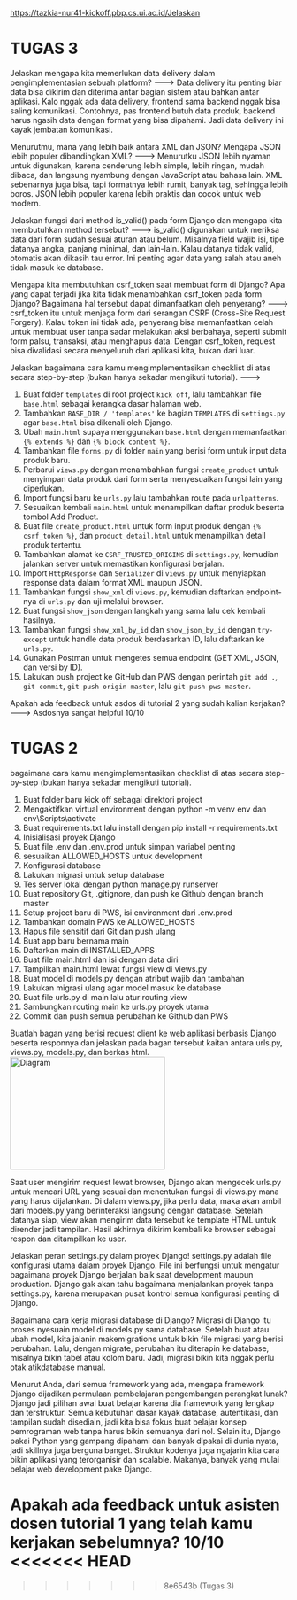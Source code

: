 https://tazkia-nur41-kickoff.pbp.cs.ui.ac.id/Jelaskan 

TUGAS 3
=======
 Jelaskan mengapa kita memerlukan data delivery dalam pengimplementasian sebuah platform?
 ---> Data delivery itu penting biar data bisa dikirim dan diterima antar bagian sistem atau bahkan antar aplikasi. Kalo nggak ada data delivery, frontend sama backend nggak bisa saling komunikasi. Contohnya, pas frontend butuh data produk, backend harus ngasih data dengan format yang bisa dipahami. Jadi data delivery ini kayak jembatan komunikasi.

 Menurutmu, mana yang lebih baik antara XML dan JSON? Mengapa JSON lebih populer dibandingkan XML?
 ---> Menurutku JSON lebih nyaman untuk digunakan, karena cenderung lebih simple, lebih ringan, mudah dibaca, dan langsung nyambung dengan JavaScript atau bahasa lain. XML sebenarnya juga bisa, tapi formatnya lebih rumit, banyak tag, sehingga lebih boros. JSON lebih populer karena lebih praktis dan cocok untuk web modern.

Jelaskan fungsi dari method is_valid() pada form Django dan mengapa kita membutuhkan method tersebut?
---> is_valid() digunakan untuk meriksa data dari form sudah sesuai aturan atau belum. Misalnya field wajib isi, tipe datanya angka, panjang minimal, dan lain-lain. Kalau datanya tidak valid, otomatis akan dikasih tau error. Ini penting agar data yang salah atau aneh tidak masuk ke database.

Mengapa kita membutuhkan csrf_token saat membuat form di Django? Apa yang dapat terjadi jika kita tidak menambahkan csrf_token pada form Django? Bagaimana hal tersebut dapat dimanfaatkan oleh penyerang?
---> csrf_token itu untuk menjaga form dari serangan CSRF (Cross-Site Request Forgery). Kalau token ini tidak ada, penyerang bisa memanfaatkan celah untuk membuat user tanpa sadar melakukan aksi berbahaya, seperti submit form palsu, transaksi, atau menghapus data. Dengan csrf_token, request bisa divalidasi secara menyeluruh dari aplikasi kita, bukan dari luar.

Jelaskan bagaimana cara kamu mengimplementasikan checklist di atas secara step-by-step (bukan hanya sekadar mengikuti tutorial).
--->
1. Buat folder `templates` di root project `kick off`, lalu tambahkan file `base.html` sebagai kerangka dasar halaman web.
2. Tambahkan `BASE_DIR / 'templates'` ke bagian `TEMPLATES` di `settings.py` agar `base.html` bisa dikenali oleh Django.
3. Ubah `main.html` supaya menggunakan `base.html` dengan memanfaatkan `{% extends %}` dan `{% block content %}`.
4. Tambahkan file `forms.py` di folder `main` yang berisi form untuk input data produk baru.
5. Perbarui `views.py` dengan menambahkan fungsi `create_product` untuk menyimpan data produk dari form serta menyesuaikan fungsi lain yang diperlukan.
6. Import fungsi baru ke `urls.py` lalu tambahkan route pada `urlpatterns`.
7. Sesuaikan kembali `main.html` untuk menampilkan daftar produk beserta tombol Add Product.
8. Buat file `create_product.html` untuk form input produk dengan `{% csrf_token %}`, dan `product_detail.html` untuk menampilkan detail produk tertentu.
9. Tambahkan alamat ke `CSRF_TRUSTED_ORIGINS` di `settings.py`, kemudian jalankan server untuk memastikan konfigurasi berjalan.
10. Import `HttpResponse` dan `Serializer` di `views.py` untuk menyiapkan response data dalam format XML maupun JSON.
11. Tambahkan fungsi `show_xml` di `views.py`, kemudian daftarkan endpoint-nya di `urls.py` dan uji melalui browser.
12. Buat fungsi `show_json` dengan langkah yang sama lalu cek kembali hasilnya.
13. Tambahkan fungsi `show_xml_by_id` dan `show_json_by_id` dengan `try-except` untuk handle data produk berdasarkan ID, lalu daftarkan ke `urls.py`.
14. Gunakan Postman untuk mengetes semua endpoint (GET XML, JSON, dan versi by ID).
15. Lakukan push project ke GitHub dan PWS dengan perintah `git add .`, `git commit`, `git push origin master`, lalu `git push pws master`.

Apakah ada feedback untuk asdos di tutorial 2 yang sudah kalian kerjakan?
---> Asdosnya sangat helpful 10/10

TUGAS 2
=======
bagaimana cara kamu mengimplementasikan checklist di atas secara step-by-step (bukan hanya sekadar mengikuti tutorial).
1. Buat folder baru kick off sebagai direktori project
2. Mengaktifkan virtual environment dengan python -m venv env dan env\Scripts\activate
3. Buat requirements.txt lalu install dengan pip install -r requirements.txt
4. Inisialisasi proyek Django
5. Buat file .env dan .env.prod untuk simpan variabel penting
6. sesuaikan ALLOWED_HOSTS untuk development
7. Konfigurasi database
8. Lakukan migrasi untuk setup database
9. Tes server lokal dengan python manage.py runserver
10. Buat repository Git, .gitignore, dan push ke Github dengan branch master
11. Setup project baru di PWS, isi environment dari .env.prod
12. Tambahkan domain PWS ke ALLOWED_HOSTS
13. Hapus file sensitif dari Git dan push ulang
14. Buat app baru bernama main
15. Daftarkan main di INSTALLED_APPS
16. Buat file main.html dan isi dengan data diri
17. Tampilkan main.html lewat fungsi view di views.py
18. Buat model di models.py dengan atribut wajib dan tambahan
19. Lakukan migrasi ulang agar model masuk ke database
20. Buat file urls.py di main lalu atur routing view
21. Sambungkan routing main ke urls.py proyek utama
22. Commit dan push semua perubahan ke Github dan PWS

Buatlah bagan yang berisi request client ke web aplikasi berbasis Django beserta responnya dan jelaskan pada bagan tersebut kaitan antara urls.py, views.py, models.py, dan berkas html.
<img width="280" height="204" alt="Diagram" src="https://github.com/user-attachments/assets/74328fb9-55c6-4fc0-9976-9aa483501fcf" />

Saat user mengirim request lewat browser, Django akan mengecek urls.py untuk mencari URL yang sesuai dan menentukan fungsi di views.py mana yang harus dijalankan. Di dalam views.py, jika perlu data, maka akan ambil dari models.py yang berinteraksi langsung dengan database. Setelah datanya siap, view akan mengirim data tersebut ke template HTML untuk dirender jadi tampilan. Hasil akhirnya dikirim kembali ke browser sebagai respon dan ditampilkan ke user.

Jelaskan peran settings.py dalam proyek Django!
settings.py adalah file konfigurasi utama dalam proyek Django. File ini berfungsi untuk mengatur bagaimana proyek Django berjalan baik saat development maupun production. Django gak akan tahu bagaimana menjalankan proyek tanpa settings.py, karena merupakan pusat kontrol semua konfigurasi penting di Django.

Bagaimana cara kerja migrasi database di Django?
Migrasi di Django itu proses nyesuain model di models.py sama database. Setelah buat atau ubah model, kita jalanin makemigrations untuk bikin file migrasi yang berisi perubahan. Lalu, dengan migrate, perubahan itu diterapin ke database, misalnya bikin tabel atau kolom baru. Jadi, migrasi bikin kita nggak perlu otak atikdatabase manual.

Menurut Anda, dari semua framework yang ada, mengapa framework Django dijadikan permulaan pembelajaran pengembangan perangkat lunak?
Django jadi pilihan awal buat belajar karena dia framework yang lengkap dan terstruktur. Semua kebutuhan dasar kayak database, autentikasi, dan tampilan sudah disediain, jadi kita bisa fokus buat belajar konsep pemrograman web tanpa harus bikin semuanya dari nol. Selain itu, Django pakai Python yang gampang dipahami dan banyak dipakai di dunia nyata, jadi skillnya juga berguna banget. Struktur kodenya juga ngajarin kita cara bikin aplikasi yang terorganisir dan scalable. Makanya, banyak yang mulai belajar web development pake Django.

Apakah ada feedback untuk asisten dosen tutorial 1 yang telah kamu kerjakan sebelumnya?
10/10
<<<<<<< HEAD
=======


>>>>>>> 8e6543b (Tugas 3)
